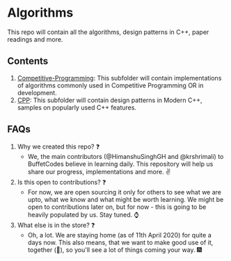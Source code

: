 # Algorithms

This repo will contain all the algorithms, design patterns in C++, paper readings and more.

## Contents

1. <a href="https://github.com/BuffetCodes/Algorithms/tree/master/Competitive-Programming">Competitive-Programming</a>: This subfolder will contain implementations of algorithms commonly used in Competitive Programming OR in development.
2. <a href="https://github.com/BuffetCodes/Algorithms/tree/master/CPP">CPP</a>: This subfolder will contain design patterns in Modern C++, samples on popularly used C++ features.

## FAQs

1. Why we created this repo? :question:
    - We, the main contributors (@HimanshuSinghGH and @krshrimali) to BuffetCodes believe in learning daily. This repository will help us share our progress, implementations and more. :v:
2. Is this open to contributions? :question:
    - For now, we are open sourcing it only for others to see what we are upto, what we know and what might be worth learning. We might be open to contributions later on, but for now - this is going to be heavily populated by us. Stay tuned. :watch:
3. What else is in the store? :question:
    - Oh, a lot. We are staying home (as of 11th April 2020) for quite a days now. This also means, that we want to make good use of it, together (:handshake:), so you'll see a lot of things coming your way. :fireworks:
